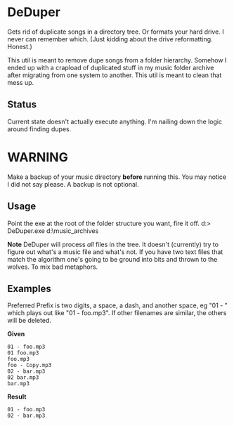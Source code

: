 # DeDuper

Gets rid of duplicate songs in a directory tree. Or formats your hard drive. 
I never can remember which.
(Just kidding about the drive reformatting. Honest.)

This util is meant to remove dupe songs from a folder hierarchy. Somehow I 
ended up with a crapload of duplicated stuff in my music folder archive after
migrating from one system to another. This util is meant to clean that mess up.

## Status

Current state doesn't actually execute anything. I'm nailing down the logic around
finding dupes.

# **WARNING**

Make a backup of your music directory **before** running this. You may notice
I did not say please. A backup is not optional.

## Usage

Point the exe at the root of the folder structure you want, fire it off.
  d:> DeDuper.exe d:\music_archives

**Note** DeDuper will process *all* files in the tree. It doesn't (currently)
try to figure out what's a music file and what's not. If you have two text 
files that match the algorithm one's going to be ground into bits and thrown to
the wolves. To mix bad metaphors.

## Examples

Preferred Prefix is two digits, a space, a dash, and another space, eg
"01 - " which plays out like "01 - foo.mp3". If other filenames are similar, 
the others will be deleted.

**Given**

	01 - foo.mp3
	01 foo.mp3
	foo.mp3
	foo - Copy.mp3
	02 - bar.mp3
	02 bar.mp3
	bar.mp3

**Result**

	01 - foo.mp3
	02 - bar.mp3
